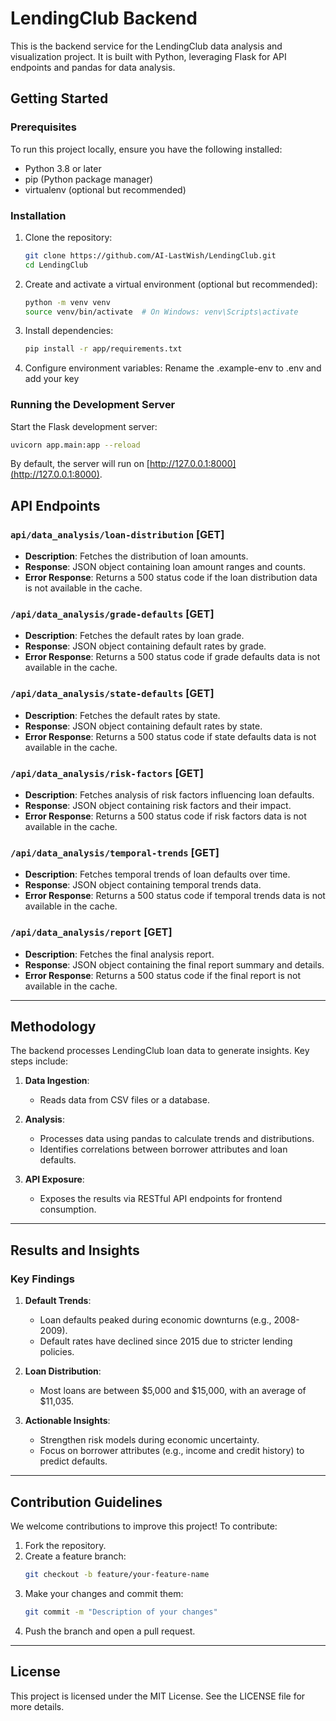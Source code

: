 
# LendingClub Backend

This is the backend service for the LendingClub data analysis and visualization project. It is built with Python, leveraging Flask for API endpoints and pandas for data analysis.

## Getting Started

### Prerequisites

To run this project locally, ensure you have the following installed:
- Python 3.8 or later
- pip (Python package manager)
- virtualenv (optional but recommended)

### Installation

1. Clone the repository:
   ```bash
   git clone https://github.com/AI-LastWish/LendingClub.git
   cd LendingClub
   ```
2. Create and activate a virtual environment (optional but recommended):
   ```bash
   python -m venv venv
   source venv/bin/activate  # On Windows: venv\Scripts\activate
   ```
3. Install dependencies:
   ```bash
   pip install -r app/requirements.txt
   ```
4. Configure environment variables:
   Rename the .example-env to .env and add your key

### Running the Development Server

Start the Flask development server:
```bash
uvicorn app.main:app --reload
```

By default, the server will run on [http://127.0.0.1:8000](http://127.0.0.1:8000).

## API Endpoints

### `api/data_analysis/loan-distribution` [GET]
- **Description**: Fetches the distribution of loan amounts.
- **Response**: JSON object containing loan amount ranges and counts.
- **Error Response**: Returns a 500 status code if the loan distribution data is not available in the cache.

### `/api/data_analysis/grade-defaults` [GET]
- **Description**: Fetches the default rates by loan grade.
- **Response**: JSON object containing default rates by grade.
- **Error Response**: Returns a 500 status code if grade defaults data is not available in the cache.

### `/api/data_analysis/state-defaults` [GET]
- **Description**: Fetches the default rates by state.
- **Response**: JSON object containing default rates by state.
- **Error Response**: Returns a 500 status code if state defaults data is not available in the cache.

### `/api/data_analysis/risk-factors` [GET]
- **Description**: Fetches analysis of risk factors influencing loan defaults.
- **Response**: JSON object containing risk factors and their impact.
- **Error Response**: Returns a 500 status code if risk factors data is not available in the cache.

### `/api/data_analysis/temporal-trends` [GET]
- **Description**: Fetches temporal trends of loan defaults over time.
- **Response**: JSON object containing temporal trends data.
- **Error Response**: Returns a 500 status code if temporal trends data is not available in the cache.

### `/api/data_analysis/report` [GET]
- **Description**: Fetches the final analysis report.
- **Response**: JSON object containing the final report summary and details.
- **Error Response**: Returns a 500 status code if the final report is not available in the cache.

---

## Methodology

The backend processes LendingClub loan data to generate insights. Key steps include:

1. **Data Ingestion**:
   - Reads data from CSV files or a database.

2. **Analysis**:
   - Processes data using pandas to calculate trends and distributions.
   - Identifies correlations between borrower attributes and loan defaults.

3. **API Exposure**:
   - Exposes the results via RESTful API endpoints for frontend consumption.

---

## Results and Insights

### Key Findings
1. **Default Trends**:
   - Loan defaults peaked during economic downturns (e.g., 2008-2009).
   - Default rates have declined since 2015 due to stricter lending policies.

2. **Loan Distribution**:
   - Most loans are between $5,000 and $15,000, with an average of $11,035.

3. **Actionable Insights**:
   - Strengthen risk models during economic uncertainty.
   - Focus on borrower attributes (e.g., income and credit history) to predict defaults.

---

## Contribution Guidelines

We welcome contributions to improve this project! To contribute:
1. Fork the repository.
2. Create a feature branch:
   ```bash
   git checkout -b feature/your-feature-name
   ```
3. Make your changes and commit them:
   ```bash
   git commit -m "Description of your changes"
   ```
4. Push the branch and open a pull request.

---

## License

This project is licensed under the MIT License. See the LICENSE file for more details.
